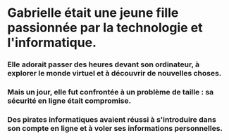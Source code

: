# Gabrielle était une jeune fille passionnée par la technologie et l'informatique.

### Elle adorait passer des heures devant son ordinateur, à explorer le monde virtuel et à découvrir de nouvelles choses.

### Mais un jour, elle fut confrontée à un problème de taille : sa sécurité en ligne était compromise.

### Des pirates informatiques avaient réussi à s'introduire dans son compte en ligne et à voler ses informations personnelles.

